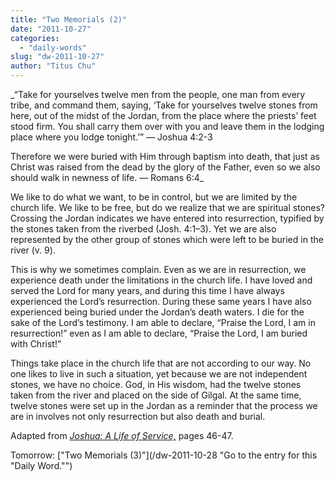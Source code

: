 ```yaml
---
title: "Two Memorials (2)"
date: "2011-10-27"
categories: 
  - "daily-words"
slug: "dw-2011-10-27"
author: "Titus Chu"
---
```


_“Take for yourselves twelve men from the people, one man from every tribe, and command them, saying, ‘Take for yourselves twelve stones from here, out of the midst of the Jordan, from the place where the priests’ feet stood firm. You shall carry them over with you and leave them in the lodging place where you lodge tonight.’” — Joshua 4:2-3

Therefore we were buried with Him through baptism into death, that just as Christ was raised from the dead by the glory of the Father, even so we also should walk in newness of life. — Romans 6:4_

We like to do what we want, to be in control, but we are limited by the church life. We like to be free, but do we realize that we are spiritual stones? Crossing the Jordan indicates we have entered into resurrection, typified by the stones taken from the riverbed (Josh. 4:1–3). Yet we are also represented by the other group of stones which were left to be buried in the river (v. 9).

This is why we sometimes complain. Even as we are in resurrection, we experience death under the limitations in the church life. I have loved and served the Lord for many years, and during this time I have always experienced the Lord’s resurrection. During these same years I have also experienced being buried under the Jordan’s death waters. I die for the sake of the Lord’s testimony. I am able to declare, “Praise the Lord, I am in resurrection!” even as I am able to declare, “Praise the Lord, I am buried with Christ!”

Things take place in the church life that are not according to our way. No one likes to live in such a situation, yet because we are not independent stones, we have no choice. God, in His wisdom, had the twelve stones taken from the river and placed on the side of Gilgal. At the same time, twelve stones were set up in the Jordan as a reminder that the process we are in involves not only resurrection but also death and burial.

Adapted from _[Joshua: A Life of Service,](/book-joshua "Go to the listing for this book.")_ pages 46-47.

Tomorrow: ["Two Memorials (3)"](/dw-2011-10-28 "Go to the entry for this "Daily Word."")
